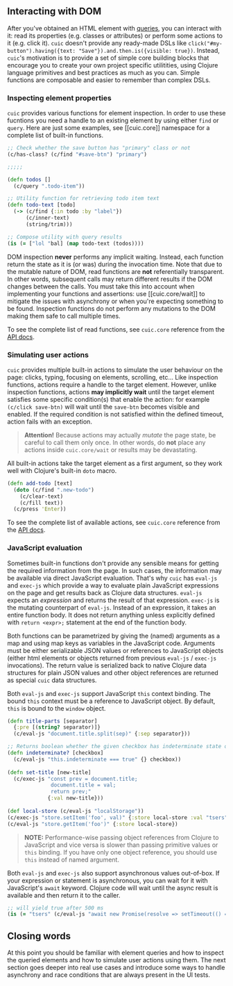 ## Interacting with DOM

After you've obtained an HTML element with [queries](./queries.md), you can 
interact with it: read its properties (e.g. classes or attributes) or perform 
some actions to it (e.g. click it). `cuic` doesn't provide any ready-made 
DSLs like `click("#my-button").having({text: "Save"}).and.then.is({visible: true})`.
Instead, `cuic`'s motivation is to provide a set of simple core building blocks 
that encourage you to create your own project specific utilitities, using 
Clojure language primitives and best practices as much as you can. Simple
functions are composable and easier to remember than complex DSLs.

### Inspecting element properties

`cuic` provides various functions for element inspection. In order to use 
these fucntions you need a handle to an existing element by using either 
`find` or `query`. Here are just some examples, see [[cuic.core]] namespace
for a complete list of built-in functions.

```clojure 
;; Check whether the save button has "primary" class or not
(c/has-class? (c/find "#save-btn") "primary")

;;;;;

(defn todos []
  (c/query ".todo-item"))

;; Utility function for retrieving todo item text
(defn todo-text [todo]
  (-> (c/find {:in todo :by "label"})
      (c/inner-text)
      (string/trim)))

;; Compose utility with query results
(is (= ["lol "bal] (map todo-text (todos))))
```

DOM inspection **never** performs any implicit waiting. Instead, each function 
return the state as it is (or was) during the invocation time. Note that 
due to the mutable nature of DOM, read functions are **not** referentially 
transparent. In other words, subsequent calls may return different 
results if the DOM changes between the calls. You must take this 
into account when implementing your functions and assertions: use 
[[cuic.core/wait]] to mitigate the issues with asynchrony or when you're 
expecting something to be found. Inspection functions do not perform any 
mutations to the DOM making them safe to call multiple times.

To see the complete list of read functions, see `cuic.core` reference
from the [API docs](https://cljdoc.org/d/cuic/cuic). 

### Simulating user actions

`cuic` provides multiple built-in actions to simulate the user behaviour on 
the page: clicks, typing, focusing on elements, scrolling, etc... Like 
inspection functions, actions require a handle to the target element. However, 
unlike inspection functions, actions **may implicitly wait** until the target 
element satisfies some specific condition(s) that enable the action: for 
example `(c/click save-btn)` will wait until the `save-btn` becomes visible 
and enabled. If the required condition is not satisfied within the defined 
timeout, action fails with an exception.

> **Attention!** Because actions may actually *mutate* the page state, be 
> careful to call them only once. In other words, do **not** place any
> actions inside `cuic.core/wait` or results may be devastating. 

All built-in actions take the target element as a first argument, so 
they work well with Clojure's built-in `doto` macro. 

```clojure 
(defn add-todo [text]
  (doto (c/find ".new-todo")
    (c/clear-text)
    (c/fill text))
  (c/press 'Enter))
```

To see the complete list of available actions, see `cuic.core` reference
from the [API docs](https://cljdoc.org/d/cuic/cuic). 

### JavaScript evaluation

Sometimes built-in functions don't provide any sensible means for getting
the required information from the page. In such cases, the information may
be available via direct JavaScript evaluation. That's why `cuic` has
`eval-js` and `exec-js` which provide a way to evaluate plain JavaScript 
expressions on the page and get results back as Clojure data structures.
`eval-js` expects an *expression* and returns the result of that expression.
`exec-js` is the mutating counterpart of `eval-js`. Instead of an expression,
it takes an entire function body. It does not return anything unless explicitly 
defined with `return <expr>;` statement at the end of the function body.

Both functions can be parametrized by giving the (named) arguments as 
a map and using map keys as variables in the JavaScript code. Arguments
must be either serializable JSON values or references to JavaScript objects
(either html elements or objects returned from previous `eval-js` / `exec-js` 
invocations). The return value is serialized back to native Clojure data
structures for plain JSON values and other object references are returned as
special `cuic` data structures.

Both `eval-js` and `exec-js` support JavaScript `this` context binding. The 
bound `this` context must be a reference to JavaScript object. By default,
`this` is bound to the `window` object.

```clojure 
(defn title-parts [separator]
  {:pre [(string? separator)]}
  (c/eval-js "document.title.split(sep)" {:sep separator}))

;; Returns boolean whether the given checkbox has indeterminate state or not
(defn indeterminate? [checkbox]
  (c/eval-js "this.indeterminate === true" {} checkbox))
  
(defn set-title [new-title]
  (c/exec-js "const prev = document.title;
              document.title = val;
              return prev;" 
             {:val new-title}))
             
(def local-store (c/eval-js "localStorage"))
(c/exec-js "store.setItem('foo', val)" {:store local-store :val "tsers"})
(c/eval-js "store.getItem('foo')" {:store local-store})
```

> **NOTE:** Performance-wise passing object references from Clojure
> to JavaScript and vice versa is slower than passing primitive values
> or `this` binding. If you have only one object reference, you should
> use `this` instead of named argument.
 

Both `eval-js` and `exec-js` also support asynchronous values out-of-box. If 
your expression or statement is asynchronous, you can wait for it with JavaScript's
`await` keyword. Clojure code will wait until the async result is available
and then return it to the caller. 

```clojure 
;; will yield true after 500 ms
(is (= "tsers" (c/eval-js "await new Promise(resolve => setTimeout(() => resolve('tsers'), 500))")))
```

## Closing words

At this point you should be familiar with element queries and how
to inspect the queried elements and how to simulate user actions
using them. The next section goes deeper into real use cases and
introduce some ways to handle asynchrony and race conditions that 
are always present in the UI tests.
